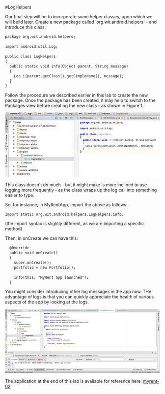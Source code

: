 #LogHelpers

Our final step will be to incorporate some helper classes, upon which we will build later. Create a new package called 'org.wit.android.helpers' - and introduce this class:

~~~
package org.wit.android.helpers;

import android.util.Log;

public class LogHelpers
{
  public static void info(Object parent, String message)
  {
    Log.i(parent.getClass().getSimpleName(), message);
  }
}
~~~

Follow the procedure we described earlier in this lab to create the new package. Once the package has been created, it may help to switch to the Packages view before creating the new class - as shown in Figure 1.

![Figure 1: org.wit.android.helpers package](img/16.png)

This class doesn't do much - but it might make is more inclined to use logging more frequently - as the class wraps up the log call into something easier to type.

So, for instance, in MyRentApp, import the above as follows:

~~~
import static org.wit.android.helpers.LogHelpers.info;
~~~

(the import syntax is slightly different, as we are importing a specific method)

Then, in onCreate we can have this:

~~~
  @Override
  public void onCreate()
  {
    super.onCreate();
    portfolio = new Portfolio();

    info(this, "MyRent app launched");
  }
~~~

You might consider introducing other log messages in the app now. THe advantage of logs is that you can quickly appreciate the health of various aspects of the app by looking at the logs.

![Figure 1: Log output generated within MyRentApp.onCreate](img/12.png)


The application at the end of this lab is available for reference here: [myrent-02](https://github.com/wit-ictskills-2016/myrent-02.git)

